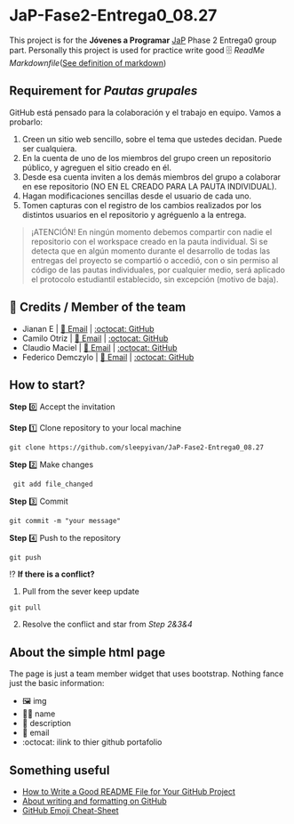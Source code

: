 # JaP-Fase2-Entrega0_08.27

This project is for the **Jóvenes a Programar** [JaP](https://jovenesaprogramar.edu.uy/) Phase 2 Entrega0 group part. Personally this project is used for practice write good :file_cabinet: _ReadMe Markdownfile_([See definition of markdown](https://www.markdownguide.org/))

## Requirement for _Pautas grupales_

GitHub está pensado para la colaboración y el trabajo en equipo. Vamos a probarlo:
1. Creen un sitio web sencillo, sobre el tema que ustedes decidan. Puede ser cualquiera.
2. En la cuenta de uno de los miembros del grupo creen un repositorio público, y agreguen el sitio creado en él.
3. Desde esa cuenta inviten a los demás miembros del grupo a colaborar en ese repositorio (NO EN EL CREADO PARA LA PAUTA INDIVIDUAL).
4. Hagan modificaciones sencillas desde el usuario de cada uno.
5. Tomen capturas con el registro de los cambios realizados por los distintos usuarios en el repositorio y agréguenlo a la entrega.

> ¡ATENCIÓN!
> En ningún momento debemos compartir con nadie el repositorio con el workspace creado en la pauta individual.
> Si se detecta que en algún momento durante el desarrollo de todas las entregas del proyecto se compartió o accedió, con o sin permiso al código de las pautas individuales, por cualquier medio, será aplicado el protocolo estudiantil establecido, sin excepción (motivo de baja).

## :wave: Credits / Member of the team
 * Jianan E | [:e-mail: Email](ejianan.jlu@gmail.com) | [:octocat: GitHub](https://github.com/sleepyivan/JaP-Fase2-Entrega0_08.27/) 
 * Camilo Otriz  | [:e-mail: Email](Onahuel2002@gmail.com) | [:octocat: GitHub]() 
 * Claudio Maciel | [:e-mail: Email](claumaciel96@gmail.com) | [:octocat: GitHub]() 
 * Federico Demczylo | [:e-mail: Email](fdemczylo@gmail.com) | [:octocat: GitHub]() 


## How to start?

**Step** :zero: Accept the invitation

**Step** :one: Clone repository to your local machine

``` git clone https://github.com/sleepyivan/JaP-Fase2-Entrega0_08.27 ```

**Step** :two: Make changes

``` git add file_changed```

**Step** :three: Commit

``` git commit -m "your message" ```

**Step** :four: Push to the repository

``` git push ```

:interrobang: **If there is a conflict?**

1. Pull from the sever keep update

``` git pull ```

2. Resolve the conflict and star from _Step 2&3&4_

## About the simple html page

The page is just a team member widget that uses bootstrap. Nothing fance just the basic information: 
    
* :framed_picture: img
* :student: name
* :card_index: description
* :email: email
* :octocat: ilink to thier github portafolio

## Something useful

* [How to Write a Good README File for Your GitHub Project](https://www.freecodecamp.org/news/how-to-write-a-good-readme-file/)
* [About writing and formatting on GitHub](https://docs.github.com/en/get-started/writing-on-github/getting-started-with-writing-and-formatting-on-github/about-writing-and-formatting-on-github)
* [GitHub Emoji Cheat-Sheet](https://github.com/ikatyang/emoji-cheat-sheet/blob/master/README.md#people--body)

